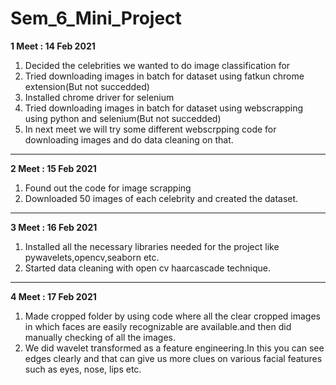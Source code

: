 # Sem_6_Mini_Project

**1 Meet : 14 Feb 2021**

1. Decided the celebrities we wanted to do image classification for
2. Tried downloading images in batch for dataset using fatkun chrome extension(But not succedded)
3. Installed chrome driver for selenium
4. Tried downloading images in batch for dataset using webscrapping using python and selenium(But not succedded)
5. In next meet we will try some different webscrpping code for downloading images and do data cleaning on that.

------------

**2 Meet : 15 Feb 2021**

1. Found out the code for image scrapping
2. Downloaded 50 images of each celebrity and created the dataset.

------------

**3 Meet : 16 Feb 2021**

1. Installed all the necessary libraries needed for the project like pywavelets,opencv,seaborn etc.
2. Started data cleaning with open cv haarcascade technique.

------------

**4 Meet : 17 Feb 2021**

1. Made cropped folder by using code where all the clear cropped images in which faces are easily recognizable are available.and then did manually checking of all the images.
2. We did wavelet transformed as a feature engineering.In this you can see edges clearly and that can give us more clues on various facial features such as eyes, nose, lips etc.


